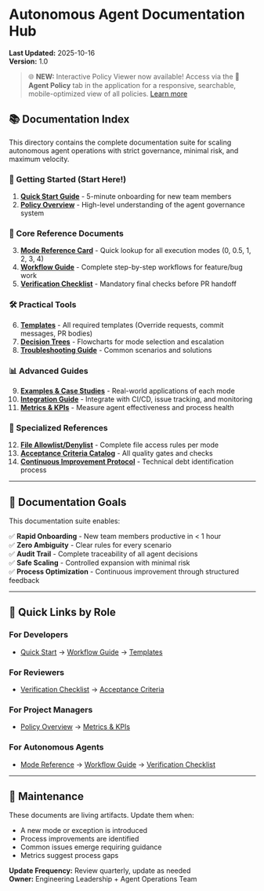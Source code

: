 # Autonomous Agent Documentation Hub

**Last Updated:** 2025-10-16  
**Version:** 1.0

> 🌐 **NEW:** Interactive Policy Viewer now available! Access via the **🤖 Agent Policy** tab in the application for a responsive, searchable, mobile-optimized view of all policies. [Learn more](../POLICY_VIEWER_GUIDE.md)

## 📚 Documentation Index

This directory contains the complete documentation suite for scaling autonomous agent operations with strict governance, minimal risk, and maximum velocity.

### 🚀 Getting Started (Start Here!)

1. **[Quick Start Guide](./QUICK_START.md)** - 5-minute onboarding for new team members
2. **[Policy Overview](./POLICY_OVERVIEW.md)** - High-level understanding of the agent governance system

### 📖 Core Reference Documents

3. **[Mode Reference Card](./MODE_REFERENCE.md)** - Quick lookup for all execution modes (0, 0.5, 1, 2, 3, 4)
4. **[Workflow Guide](./WORKFLOW_GUIDE.md)** - Complete step-by-step workflows for feature/bug work
5. **[Verification Checklist](./VERIFICATION_CHECKLIST.md)** - Mandatory final checks before PR handoff

### 🛠️ Practical Tools

6. **[Templates](./TEMPLATES.md)** - All required templates (Override requests, commit messages, PR bodies)
7. **[Decision Trees](./DECISION_TREES.md)** - Flowcharts for mode selection and escalation
8. **[Troubleshooting Guide](./TROUBLESHOOTING.md)** - Common scenarios and solutions

### 📊 Advanced Guides

9. **[Examples & Case Studies](./EXAMPLES.md)** - Real-world applications of each mode
10. **[Integration Guide](./INTEGRATION_GUIDE.md)** - Integrate with CI/CD, issue tracking, and monitoring
11. **[Metrics & KPIs](./METRICS.md)** - Measure agent effectiveness and process health

### 🎯 Specialized References

12. **[File Allowlist/Denylist](./FILE_RULES.md)** - Complete file access rules per mode
13. **[Acceptance Criteria Catalog](./ACCEPTANCE_CRITERIA.md)** - All quality gates and checks
14. **[Continuous Improvement Protocol](./CONTINUOUS_IMPROVEMENT.md)** - Technical debt identification process

---

## 🎯 Documentation Goals

This documentation suite enables:

✅ **Rapid Onboarding** - New team members productive in < 1 hour  
✅ **Zero Ambiguity** - Clear rules for every scenario  
✅ **Audit Trail** - Complete traceability of all agent decisions  
✅ **Safe Scaling** - Controlled expansion with minimal risk  
✅ **Process Optimization** - Continuous improvement through structured feedback

---

## 📝 Quick Links by Role

### For Developers

- [Quick Start](./QUICK_START.md) → [Workflow Guide](./WORKFLOW_GUIDE.md) → [Templates](./TEMPLATES.md)

### For Reviewers

- [Verification Checklist](./VERIFICATION_CHECKLIST.md) → [Acceptance Criteria](./ACCEPTANCE_CRITERIA.md)

### For Project Managers

- [Policy Overview](./POLICY_OVERVIEW.md) → [Metrics & KPIs](./METRICS.md)

### For Autonomous Agents

- [Mode Reference](./MODE_REFERENCE.md) → [Workflow Guide](./WORKFLOW_GUIDE.md) → [Verification Checklist](./VERIFICATION_CHECKLIST.md)

---

## 🔄 Maintenance

These documents are living artifacts. Update them when:

- A new mode or exception is introduced
- Process improvements are identified
- Common issues emerge requiring guidance
- Metrics suggest process gaps

**Update Frequency:** Review quarterly, update as needed  
**Owner:** Engineering Leadership + Agent Operations Team
